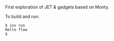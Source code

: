 First exploration of JET & gadgets based on Monty.

To build and run:

```
$ inv run
Hello flow
$
```
